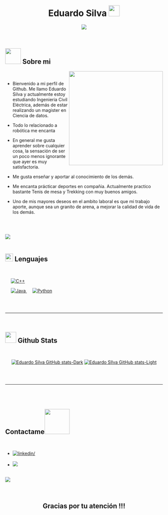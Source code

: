 <h1 align="center"><b>Eduardo Silva </b><img src="https://media.giphy.com/media/hvRJCLFzcasrR4ia7z/giphy.gif" width="35"></h1>

<p align="center">
  <img src="https://readme-typing-svg.herokuapp.com?font=Time+New+Roman&color=cyan&size=25&center=true&vCenter=true&width=600&height=100&lines=Ingeniería+Civil+eléctrica;Ciencia+de+datos;Robótica;Tenis+de+mesa+<3">
</p>


<br>



	
## <picture><img src = "./assets/mdImages/about_me.gif" width = 50px></picture> **Sobre mi**

<picture>
  <source media="(max-width: 767px)" srcset="">
  <img align="right" alt="" src="./assets/mdImages/programming.svg" width=300px>
</picture>

<br>

- Bienvenido a mi perfil de Github. Me llamo Eduardo Silva y actualmente estoy estudiando Ingenieria Civil Eléctrica, además de estar realizando un magister en Ciencia de datos.

- Todo lo relacionado a robótica me encanta

- En general me gusta aprender sobre cualquier cosa, la sensación de ser un poco menos ignorante que ayer es muy satisfactoria.

- Me gusta enseñar y aportar al conocimiento de los demás.

- Me encanta prácticar deportes en compañia. Actualmente practico bastante Tenis de mesa y Trekking con muy buenos amigos.

- Uno de mis mayores deseos en el ambito laboral es que mi trabajo aporte, aunque sea un granito de arena, a mejorar la calidad de vida de los demás.



<br><br>

<img src="https://user-images.githubusercontent.com/73097560/115834477-dbab4500-a447-11eb-908a-139a6edaec5c.gif"><br><br>

## <img src="https://media2.giphy.com/media/QssGEmpkyEOhBCb7e1/giphy.gif?cid=ecf05e47a0n3gi1bfqntqmob8g9aid1oyj2wr3ds3mg700bl&rid=giphy.gif" width ="25"><b> Lenguajes</b>
<br>

<p align="center"> 

  &emsp;
  <a href="https://www.w3schools.com/cpp/" target="_blank"> 
    <img alt="C++" src="https://img.shields.io/badge/C++%20-%2300599C.svg?style=plastic&logo=c%2B%2B&logoColor=white">
  </a> 

  &emsp;
  <a href="https://www.java.com" target="_blank"> 
    <img alt="Java" src="https://img.shields.io/badge/Java-%23007396.svg?style=plastic&logo=java&logoColor=white">
  </a>
  &emsp;
   <a href="https://www.python.org" target="_blank">
    <img alt="Python" src="https://img.shields.io/badge/Python%20-%2314354C.svg?style=plastic&logo=python&logoColor=white">
  </a>
</p>

<br>
<br>

-----

<br>


## <img src="https://media.giphy.com/media/iY8CRBdQXODJSCERIr/giphy.gif" width="35"><b> Github Stats </b>
<br>

<div align="center">

[![Eduardo Silva GitHub stats-Dark](https://github-readme-stats.vercel.app/api?username=Eduardo1179&show_icons=true&theme=dark#gh-dark-mode-only)](https://github.com/anuraghazra/github-readme-stats#gh-dark-mode-only)
[![Eduardo SIlva GitHub stats-Light](https://github-readme-stats.vercel.app/api?username=Eduardo1179&show_icons=true&theme=default#gh-light-mode-only)](https://github.com/anuraghazra/github-readme-stats#gh-light-mode-only)

</div>

<br>
<br>

-----

<br>
<br>

## <b> Contactame</b><img src="./assets/mdImages/handshake.gif" width ="80">
<br>
<div align='left'>

<ul>

<li>
<a href="https://www.linkedin.com/in/eduardo-silva-gaete-4b0aa5218/" target="_blank">
<img src="https://img.shields.io/badge/linkedin:  Eduardo.Silva-0077B5.svg?color=405DE6&style=for-the-badge&logo=linkedin&logoColor=white" alt=linkedin/>
</a>
</li>

<br>



<li>
<a href="mailto:edu.jsilvag@gmail.com" target="_blank">
<img src="https://img.shields.io/badge/gmail:  edu.jsilvag-%23EA4335.svg?style=for-the-badge&logo=gmail&logoColor=white" t=mail/>
</a>
</li>
	
</ul>
</div>

<br>
<img src="https://user-images.githubusercontent.com/73097560/115834477-dbab4500-a447-11eb-908a-139a6edaec5c.gif">
<br>
<br>
<br>

<div align='center'>

## <b> Gracias por tu atención !!!</b>

</div>
<br>
<br>
